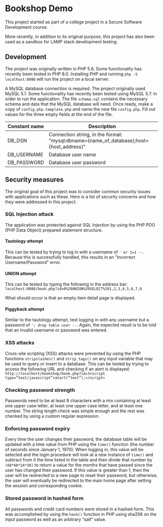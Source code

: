 # Bookshop Demo

This project started as part of a college project in a Secure Software Development course.

More recently, in addition to its original purpose, this project has also been used as a sandbox for LAMP stack
development testing.

## Development

The project was originally written in PHP 5.6. Some functionality has recently been tested in PHP 8.0. Installing PHP
and running `php -S localhost:8080` will run the project on a local server.

A MySQL database connection is required. The project originally used MySQL 5.1. Some functionality has recently been
tested using MySQL 5.7. In order to run the application. The file `schema.sql` contains the necessary schema and data
that the MySQL database will need. Once ready, make a copy of `config.php.template.php` and name the new
file `config.php`. Fill out values for the three empty fields at the end of the file.

| Constant name | Description                                                                             |
|---------------|-----------------------------------------------------------------------------------------|
| DB_DSN        | Connection string, in the format: "mysql:dbname={name_of_database};host={host_address}" |
| DB_USERNAME   | Database user name                                                                      |
| DB_PASSWORD   | Database user password                                                                  |

## Security measures

The original goal of this project was to consider common security issues with applications such as these. Here is a list
of security concerns and how they were addressed in this project.

### SQL Injection attack

The application was protected against SQL Injection by using the PHP PDO (PHP Data Object) prepared statement structure.

#### Tautology attempt

This can be tested by trying to log in with a username of `' or 1=1 --`. Because this is successfully handled, this
results in an "Incorrect Username/Password" error.

#### UNION attempt

This can be tested by typing the following in the address bar:
`localhost:8080/book.php?id=0%20UNION%20SELECT%201,2,3,4,5,6,7,8`

What should occur is that an empty item detail page is displayed.

#### Piggyback attempt

Similar to the tautology attempt, test logging in with any username but a password of `'; drop table user --`. Again,
the expected result is to be told that an invalid username or password was entered.

### XSS attacks

Cross-site scripting (XSS) attacks were prevented by using the PHP functions `stripslashes()` and `strip_tags()` on any
input variable that may be used to query or insert to a database. This can be tested by trying to access the following
URL and checking if an alert is displayed:
`http://localhost/bookshop/book.php?id=3<script type=”text/javascript”>alert(“test”);</script>`

### Checking password strength

Passwords need to be at least 8 characters with a mix containing at least one upper case letter, at least one upper case
letter, and at least one number. The string length check was simple enough and the rest was checked by using a custom
regular expression.

### Enforcing password expiry

Every time the user changes their password, the database table will be updated with a time value from PHP using the
`time()` function (the number of seconds since January 1, 1970). When logging in, this value will be selected and the
login procedure will look at a new instance of `time()` and subtract from it the time listed in the table and then
divide that number by `(60*60*24*30)` to return a value for the months that have passed since the user has changed their
password. If this value is greater than 1, then the user will be redirected to a new page to reset their password, but
otherwise, the user will eventually be redirected to the main home page after setting the session and corresponding
cookie.

### Stored password in hashed form

All passwords and credit card numbers were stored in a hashed form. This was accomplished by using the `hash()` function
in PHP using sha256 on the input password as well as an arbitrary “salt” value.
